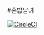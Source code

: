 #혼밥남녀

[![CircleCI](https://circleci.com/gh/flative/hbnn.svg?style=shield&circle-token=c1aadac44ee58ffe8d6a8cf56d033a2135637552)](https://circleci.com/gh/flative/hbnn)
